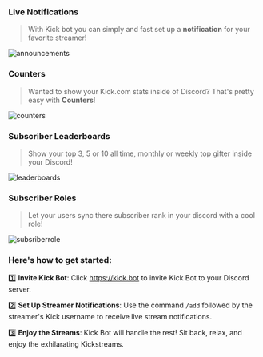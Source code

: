 ### Live Notifications

> With Kick bot you can simply and fast set up a **notification** for your favorite streamer!

![announcements](https://images-ext-1.discordapp.net/external/nU3YZlYycrUcn8AeL04vSoH3OKKudzxWFLpj6uwITao/https/kick.bot/images/examples/announcements.png)

### Counters

> Wanted to show your Kick.com stats inside of Discord? That's pretty easy with **Counters**!

![counters](https://images-ext-1.discordapp.net/external/4axnZvj-Oq5LswVEw1cgZdq71eqAQ6Ey40NLg5fRWdk/https/kick.bot/images/examples/counters.png)

### Subscriber Leaderboards

> Show your top 3, 5 or 10 all time, monthly or weekly top gifter inside your Discord!

![leaderboards](https://images-ext-1.discordapp.net/external/Di7M4S47c6gb_ZJdj_8ButrHUrmfvFoyZ8_fPgPgcKI/https/kick.bot/images/examples/leaderboards.png)

### Subscriber Roles

> Let your users sync there subscriber rank in your discord with a cool role!

![subsriberrole](https://images-ext-1.discordapp.net/external/cM3Ar30qlE5Z1ko_JvCP5c7WJOoLeB-A2PE8kmkgPwQ/https/kick.bot/images/examples/subsriberrole.png)


### Here's how to get started:


1️⃣ **Invite Kick Bot**: Click https://kick.bot to invite Kick Bot to your Discord server.

2️⃣ **Set Up Streamer Notifications**: Use the command `/add` followed by the streamer's Kick username to receive live stream notifications.

3️⃣ **Enjoy the Streams**: Kick Bot will handle the rest! Sit back, relax, and enjoy the exhilarating Kickstreams.
